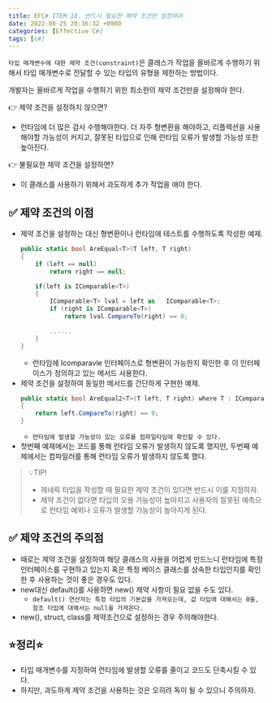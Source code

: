 ```yaml
---
title: EFC# ITEM 18. 반드시 필요한 제약 조건만 설정하라
date: 2022-08-25 20:36:32 +0900
categories: [Effective C#]
tags: [c#]
---
```


`타입 매개변수에 대한 제약 조건(constraint)`은 클래스가 작업을 올바르게 수행하기 위해서 타입 매개변수로 전달할 수 있는 타입의 유형을 제한하는 방법이다.

개발자는 올바르게 작업을 수행하기 위한 최소한의 제약 조건만을 설정해야 한다.

👉 제약 조건을 설정하지 않으면? 
- 런타임에 더 많은 검사 수행해야한다. 더 자주 형변환을 해야하고, 리플렉션을 사용해야할 가능성이 커지고, 잘못된 타입으로 인해 런타임 오류가 발생할 가능성 또한 높아진다.

👉 불필요한 제약 조건을 설정하면?
- 이 클래스를 사용하기 위해서 과도하게 추가 작업을 애야 한다.

## ✅ 제약 조건의 이점
- 제약 조건을 설정하는 대신 형변환이나 런타임에 테스트를 수행하도록 작성한 예제.
  ```csharp
  public static bool AreEqual<T>(T left, T right)
  {
      if (left == null)
          return right == null;
  
      if(left is IComparable<T>)
      {
          IComparable<T> lval = left as   IComparable<T>;
          if (right is IComparable<T>)
              return lval.CompareTo(right) == 0;
  
          ......
      }
  }
  ```
  - 런타임에 Icomparavle<T> 인터페이스로 형변환이 가능한지 확인한 후 이 인터페이스가 정의하고 있는 메서드 사용한다.
- 제약 조건을 설정하여 동일한 메서드를 간단하게 구현한 예제.
  ```csharp
  public static bool AreEqual2<T>(T left, T right) where T : IComparable<T>
  {
      return left.CompareTo(right) == 0;
  }
  ```
  - `런타임에 발생할 가능성이 있는 오류를 컴파일타임에 확인할 수 있다.`
- 첫번째 예제에서는 코드를 통해 런타임 오류가 발생하지 않도록 했지만, 두번째 예제에서는 컴파일러를 통해 런타임 오류가 발생하지 않도록 했다.

> 💡TIP!
> - 제네릭 타입을 작성할 때 필요한 제약 조건이 있다면 반드시 이를 지정하자.
> - 제약 조건이 없다면 타입의 오용 가능성이 높아지고 사용자의 잘못된 예측으로 런타임 예외나 오류가 발생할 가능성이 높아지게 된다.

## ✅ 제약 조건의 주의점
- 때로는 제약 조건을 설정하여 해당 클래스의 사용을 어렵게 만드느니 런타임에 특정 인터페이스를 구현하고 있는지 혹은 특정 베이스 클래스를 상속한 타입인지를 확인한 후 사용하는 것이 좋은 경우도 있다.
- new대신 default()를 사용하면 new() 제약 사항이 필요 없을 수도 있다.
  - `default() 연산자는 특정 타입의 기본값을 가져오는데, 값 타입에 대해서는 0을, 참조 타입에 대해서는 null을 가져온다.`
- new(), struct, class를 제약조건으로 설정하는 경우 주의해야한다.



## ⭐정리⭐
- 타입 매개변수를 지정하여 런타임에 발생할 오류를 줄이고 코드도 단축시킬 수 있다.
- 하지만, 과도하게 제약 조건을 사용하는 것은 오히려 독이 될 수 있으니 주의하자.

